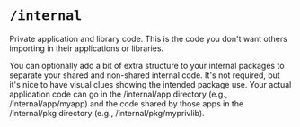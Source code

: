 # `/internal`

Private application and library code. This is the code you don't want others importing in their applications or libraries.

You can optionally add a bit of extra structure to your internal packages to separate your shared and non-shared internal code. It's not required, but it's nice to have visual clues showing the intended package use. Your actual application code can go in the /internal/app directory (e.g., /internal/app/myapp) and the code shared by those apps in the /internal/pkg directory (e.g., /internal/pkg/myprivlib).
